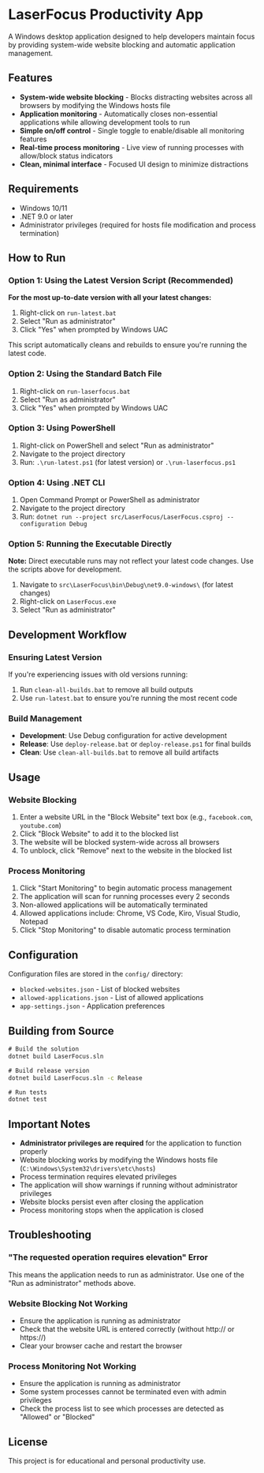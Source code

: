 # LaserFocus Productivity App

A Windows desktop application designed to help developers maintain focus by providing system-wide website blocking and automatic application management.

## Features

- **System-wide website blocking** - Blocks distracting websites across all browsers by modifying the Windows hosts file
- **Application monitoring** - Automatically closes non-essential applications while allowing development tools to run
- **Simple on/off control** - Single toggle to enable/disable all monitoring features
- **Real-time process monitoring** - Live view of running processes with allow/block status indicators
- **Clean, minimal interface** - Focused UI design to minimize distractions

## Requirements

- Windows 10/11
- .NET 9.0 or later
- Administrator privileges (required for hosts file modification and process termination)

## How to Run

### Option 1: Using the Latest Version Script (Recommended)

**For the most up-to-date version with all your latest changes:**

1. Right-click on `run-latest.bat`
2. Select "Run as administrator"
3. Click "Yes" when prompted by Windows UAC

This script automatically cleans and rebuilds to ensure you're running the latest code.

### Option 2: Using the Standard Batch File

1. Right-click on `run-laserfocus.bat`
2. Select "Run as administrator"
3. Click "Yes" when prompted by Windows UAC

### Option 3: Using PowerShell

1. Right-click on PowerShell and select "Run as administrator"
2. Navigate to the project directory
3. Run: `.\run-latest.ps1` (for latest version) or `.\run-laserfocus.ps1`

### Option 4: Using .NET CLI

1. Open Command Prompt or PowerShell as administrator
2. Navigate to the project directory
3. Run: `dotnet run --project src/LaserFocus/LaserFocus.csproj --configuration Debug`

### Option 5: Running the Executable Directly

**Note:** Direct executable runs may not reflect your latest code changes. Use the scripts above for development.

1. Navigate to `src\LaserFocus\bin\Debug\net9.0-windows\` (for latest changes)
2. Right-click on `LaserFocus.exe`
3. Select "Run as administrator"

## Development Workflow

### Ensuring Latest Version

If you're experiencing issues with old versions running:

1. Run `clean-all-builds.bat` to remove all build outputs
2. Use `run-latest.bat` to ensure you're running the most recent code

### Build Management

- **Development**: Use Debug configuration for active development
- **Release**: Use `deploy-release.bat` or `deploy-release.ps1` for final builds
- **Clean**: Use `clean-all-builds.bat` to remove all build artifacts

## Usage

### Website Blocking

1. Enter a website URL in the "Block Website" text box (e.g., `facebook.com`, `youtube.com`)
2. Click "Block Website" to add it to the blocked list
3. The website will be blocked system-wide across all browsers
4. To unblock, click "Remove" next to the website in the blocked list

### Process Monitoring

1. Click "Start Monitoring" to begin automatic process management
2. The application will scan for running processes every 2 seconds
3. Non-allowed applications will be automatically terminated
4. Allowed applications include: Chrome, VS Code, Kiro, Visual Studio, Notepad
5. Click "Stop Monitoring" to disable automatic process termination

## Configuration

Configuration files are stored in the `config/` directory:

- `blocked-websites.json` - List of blocked websites
- `allowed-applications.json` - List of allowed applications
- `app-settings.json` - Application preferences

## Building from Source

```cmd
# Build the solution
dotnet build LaserFocus.sln

# Build release version
dotnet build LaserFocus.sln -c Release

# Run tests
dotnet test
```

## Important Notes

- **Administrator privileges are required** for the application to function properly
- Website blocking works by modifying the Windows hosts file (`C:\Windows\System32\drivers\etc\hosts`)
- Process termination requires elevated privileges
- The application will show warnings if running without administrator privileges
- Website blocks persist even after closing the application
- Process monitoring stops when the application is closed

## Troubleshooting

### "The requested operation requires elevation" Error

This means the application needs to run as administrator. Use one of the "Run as administrator" methods above.

### Website Blocking Not Working

- Ensure the application is running as administrator
- Check that the website URL is entered correctly (without http:// or https://)
- Clear your browser cache and restart the browser

### Process Monitoring Not Working

- Ensure the application is running as administrator
- Some system processes cannot be terminated even with admin privileges
- Check the process list to see which processes are detected as "Allowed" or "Blocked"

## License

This project is for educational and personal productivity use.
